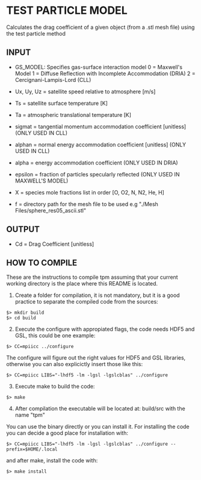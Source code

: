 TEST PARTICLE MODEL
===================

Calculates the drag coefficient of a given object (from a .stl mesh file) using the test particle method

INPUT
-----

 * GS_MODEL: Specifies gas-surface interaction model
 	0 = Maxwell's Model
 	1 = Diffuse Reflection with Incomplete Accommodation (DRIA)
 	2 = Cercignani-Lampis-Lord (CLL)

 * Ux, Uy, Uz = satellite speed relative to atmosphere [m/s]

 * Ts = satellite surface temperature [K]

 * Ta = atmospheric translational temperature [K]

 * sigmat = tangential momentum accommodation coefficient [unitless] (ONLY USED IN CLL)

 * alphan = normal energy accommodation coefficient [unitless] (ONLY USED IN CLL)

 * alpha = energy accommodation coefficient (ONLY USED IN DRIA)

 * epsilon = fraction of particles specularly reflected (ONLY USED IN MAXWELL'S MODEL)

 * X = species mole fractions list in order [O, O2, N, N2, He, H]

 * f = directory path for the mesh file to be used e.g "./Mesh Files/sphere_res05_ascii.stl"

OUTPUT
------

 *  Cd = Drag Coefficient [unitless]


HOW TO COMPILE
--------------

These are the instructions to compile tpm assuming that your current working directory is the place where this README is located.

1. Create a folder for compilation, it is not mandatory, but it is a good practice to separate the compiled code from the sources:

```
$> mkdir build
$> cd build
```

2. Execute the configure with appropiated flags, the code needs HDF5 and GSL, this could be one example:

```
$> CC=mpiicc ../configure
```

The configure will figure out the right values for HDF5 and GSL libraries, otherwise you can also explicictly insert those like this:

```
$> CC=mpiicc LIBS="-lhdf5 -lm -lgsl -lgslcblas" ../configure
```

3. Execute make to build the code:

```
$> make
```

4. After compilation the executable will be located at: build/src with the name "tpm"


You can use the binary directly or you can install it. For installing the code you can decide a good place for installation with:

```
$> CC=mpiicc LIBS="-lhdf5 -lm -lgsl -lgslcblas" ../configure --prefix=$HOME/.local
```

and after make, install the code with:

```
$> make install
```
